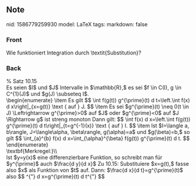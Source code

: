 ## Note
nid: 1586779259930
model: LaTeX
tags: 
markdown: false

### Front
Wie funktioniert Integration durch \textit{Substitution}?

### Back
<div>
  % Satz 10.15
</div>
<div>
  Es seien $I$ und $J$ Intervalle in $\mathbb{R},$ es sei $f \in
  C(I), g \in C^{1}(J)$ und $g(J) \subseteq I$.
</div>
<div>
  \begin{enumerate} \item Es gilt $$ \int f(g(t)) g^{\prime}(t) d
  t=\left.\int f(x) d x\right|_{x=g(t)} \text { auf } J. $$ \item
  Es sei $g^{\prime}(t) \neq 0(t \in J) \Leftrightarrow
  g^{\prime}>0$ auf $J$ oder $g^{\prime}<0$ auf $J
  \Rightarrow g$ ist streng monoton Dann gilt: $$ \int f(x) d
  x=\left.\int f(g(t)) g^{\prime}(t) d t\right|_{t=g^{-1}(x)} \text
  { auf } I. $$ \item Ist $I=\langle a, b\rangle, J=\langle\alpha,
  \beta\rangle, g(\alpha)=a$ und $g(\beta)=b,$ so gilt $$
  \int_{a}^{b} f(x) d x=\int_{\alpha}^{\beta} f(g(t)) g^{\prime}(t)
  d t. $$
</div>
<div>
  \end{enumerate}
</div>
<div>
  \textbf{Merkregel:}\\
</div>
<div>
  Ist $y=y(x)$ eine differenzierbare Funktion, so schreibt man für
  $y^{\prime}$ auch $\frac{d y}{d x}$ Zu 10.15: Substituiere
  $x=g(t),$ fasse also $x$ als Funktion von $t$ auf. Dann: $\frac{d
  x}{d t}=g^{\prime}(t)$ also $$ ^{"} d x=g^{\prime}(t) d t^{"} $$
</div>
